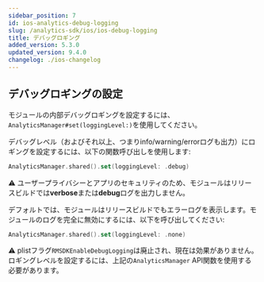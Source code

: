 ```yaml
---
sidebar_position: 7
id: ios-analytics-debug-logging
slug: /analytics-sdk/ios/ios-debug-logging
title: デバッグロギング
added_version: 5.3.0
updated_version: 9.4.0
changelog: ./ios-changelog
---
```


## デバッグロギングの設定

モジュールの内部デバッグロギングを設定するには、`AnalyticsManager#set(loggingLevel:)`を使用してください。

デバッグレベル（およびそれ以上、つまりinfo/warning/errorログも出力）にロギングを設定するには、以下の関数呼び出しを使用します:

```swift
AnalyticsManager.shared().set(loggingLevel: .debug)
```

⚠️ ユーザープライバシーとアプリのセキュリティのため、モジュールはリリースビルドでは**verbose**または**debug**ログを出力しません。

デフォルトでは、モジュールはリリースビルドでもエラーログを表示します。モジュールのログを完全に無効にするには、以下を呼び出してください:

```swift
AnalyticsManager.shared().set(loggingLevel: .none)
```

⚠️ plistフラグ`RMSDKEnableDebugLogging`は廃止され、現在は効果がありません。ロギングレベルを設定するには、上記の`AnalyticsManager` API関数を使用する必要があります。
